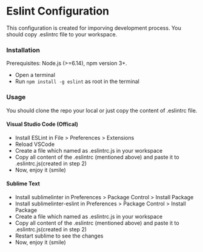 # Eslint Configuration
This configuration is created for imporving development process. You should copy .eslintrc file to your workspace.

### Installation
Prerequisites: Node.js (>=6.14), npm version 3+.

* Open a terminal
* Run ``` npm install -g eslint ``` as root in the terminal

### Usage
You should clone the repo your local or just copy the content of .eslintrc file.

#### Visual Studio Code (Offical)
* Install ESLint in File > Preferences > Extensions
* Reload VSCode
* Create a file which named as .eslintrc.js in your workspace
* Copy all content of the .eslintrc (mentioned above) and paste it to .eslintrc.js(created in step 2)
* Now, enjoy it (smile) 

#### Sublime Text
* Install sublimelinter in Preferences > Package Control > Install Package
* Install sublimelinter-eslint in Preferences > Package Control > Install Package
* Create a file which named as .eslintrc.js in your workspace
* Copy all content of the .eslintrc (mentioned above) and paste it to .eslintrc.js(created in step 2)
* Restart sublime to see the changes
* Now, enjoy it (smile) 
